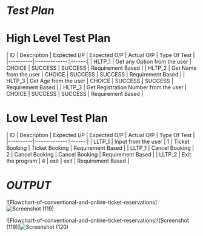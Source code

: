 # *Test Plan*

# High Level Test Plan 
| ID   |      Description       |  Expected I/P  |  Expected O/P |  Actual O/P  |  Type Of Test  |
|----------|:-------------:|------:|
| HLTP_1 |  Get any Option from the user | CHOICE |  SUCCESS |  SUCCESS |  Requirement Based  |
| HLTP_2 |  Get Name from the user |  CHOICE |  SUCCESS |  SUCCESS | Requirement Based  |
| HLTP_3 |  Get Age from the user | CHOICE |  SUCCESS |  SUCCESS | Requirement Based  |
| HLTP_3 |  Get Registration Number from the user | CHOICE |  SUCCESS |  SUCCESS | Requirement Based |

# Low Level Test Plan
| ID   |      Description     |  Expected I/P | Expected O/P | Actual O/P | Type Of Test |
|----------|:-------------:|------:|
| LLTP_1 |  Input from the user | 1  | Ticket Booking | Ticket Booking | Requirement Based |
| LLTP_1 |  Cancel Booking | 2  | Cancel Booking | Cancel Booking | Requirement Based |
| LLTP_2 |  Exit the program | 4 | exit | exit | Requirement Based |


# *OUTPUT*

![Flowchart-of-conventional-and-online-ticket-reservations]![Screenshot (119)](https://user-images.githubusercontent.com/94169022/143005696-f99980d0-a148-4e92-a91b-5462688758a9.png)


![Flowchart-of-conventional-and-online-ticket-reservations]![Screenshot (119)]![Screenshot (120)](https://user-images.githubusercontent.com/94169022/143005778-2259fc4e-b636-419f-b2ce-45c7318d787f.png)
